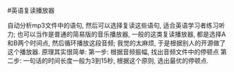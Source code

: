 #英语复读播放器

自动分析mp3文件中的语句, 然后可以选择复读这些语句, 适合英语学习者练习听力; 也可以当作是普通的简易版的音乐播放器, 
一般的这类复读播放器, 都是选择A和B两个时间点, 然后循环播放这段音频; 我觉的太麻烦, 于是根据别人的开源做了这个播放器.
原理其实很简单:
第一步: 根据音频振幅, 找出音频文件中的停顿点
第二步: 一句话的时间长度一般为3到15秒, 根据这个原则, 选出最优的停顿点.
 

